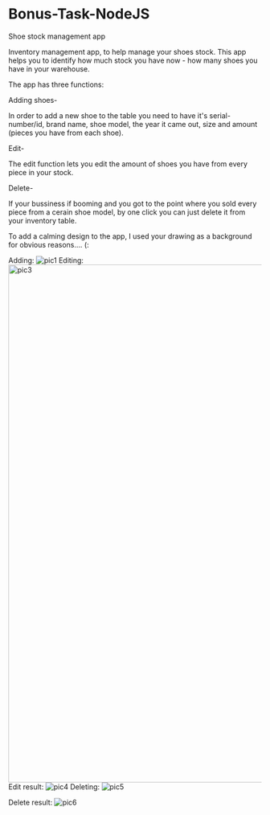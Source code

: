 # Bonus-Task-NodeJS
Shoe stock management app


Inventory management app, to help manage your shoes stock.
This app helps you to identify how much stock you have now - how many shoes you have in your warehouse.

The app has three functions:

Adding shoes-

In order to add a new shoe to the table you need to have it's serial-number/id, 
brand name, shoe model, the year it came out, size and amount (pieces you have from each shoe).

Edit-

The edit function lets you edit the amount of shoes you have from every piece in your stock.

Delete-

If your bussiness if booming and you got to the point where you sold every piece from a cerain shoe model,
by one click you can just delete it from your inventory table.




To add a calming design to the app, I used your drawing as a background for obvious reasons.... (:

Adding:
![pic1](https://user-images.githubusercontent.com/93192407/149654087-ada5845b-24fb-4e66-a055-eb7d82e6691b.jpg)
Editing:
<img width="1031" alt="pic3" src="https://user-images.githubusercontent.com/93192407/149654170-22d8a8f6-7b06-4969-aa8e-3dee05deb005.png">
Edit result:
![pic4](https://user-images.githubusercontent.com/93192407/149654331-18ee97e5-7afd-4551-8f7d-72d205a1a612.jpg)
Deleting:
![pic5](https://user-images.githubusercontent.com/93192407/149675627-3ee38e71-b4a5-4a1e-a485-63ff960f5f80.jpg)

Delete result:
![pic6](https://user-images.githubusercontent.com/93192407/149675582-0858acc5-b261-4e1c-b67c-03783c9a029b.jpg)



